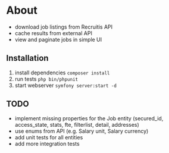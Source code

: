 # About #

- download job listings from Recruitis API
- cache results from external API
- view and paginate jobs in simple UI

## Installation ##

1. install dependencies ``composer install``
1. run tests ``php bin/phpunit``
1. start webserver ``symfony server:start -d``

## TODO ##

- implement missing properties for the Job entity (secured_id, access_state, stats, fte, filterlist, detail, addresses)
- use enums from API (e.g. Salary unit, Salary currency)
- add unit tests for all entities
- add more integration tests
